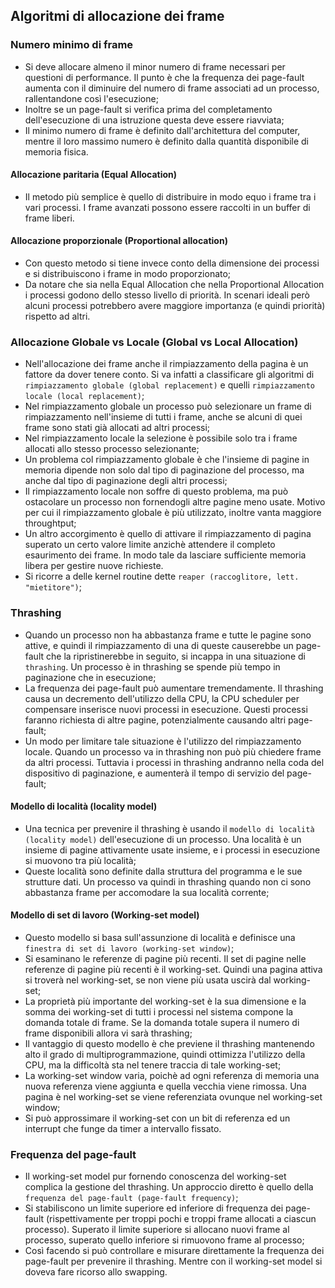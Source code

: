 ## Algoritmi di allocazione dei frame

### Numero minimo di frame
- Si deve allocare almeno il minor numero di frame necessari per questioni di performance. Il punto è che la frequenza dei page-fault aumenta con il diminuire del numero di frame associati ad un processo, rallentandone così l'esecuzione;
- Inoltre se un page-fault si verifica prima del completamento dell'esecuzione di una istruzione questa deve essere riavviata;
- Il minimo numero di frame è definito dall'architettura del computer, mentre il loro massimo numero è definito dalla quantità disponibile di memoria fisica.

#### Allocazione paritaria (Equal Allocation)
- Il metodo più semplice è quello di distribuire in modo equo i frame tra i vari processi. I frame avanzati possono essere raccolti in un buffer di frame liberi. 

#### Allocazione proporzionale (Proportional allocation)
- Con questo metodo si tiene invece conto della dimensione dei processi e si distribuiscono i frame in modo proporzionato;
- Da notare che sia nella Equal Allocation che nella Proportional Allocation i processi godono dello stesso livello di priorità. In scenari ideali però alcuni processi potrebbero avere maggiore importanza (e quindi priorità) rispetto ad altri.

### Allocazione Globale vs Locale (Global vs Local Allocation)
- Nell'allocazione dei frame anche il rimpiazzamento della pagina è un fattore da dover tenere conto. Si va infatti a classificare gli algoritmi di `rimpiazzamento globale (global replacement)` e quelli `rimpiazzamento locale (local replacement)`;
- Nel rimpiazzamento globale un processo può selezionare un frame di rimpiazzamento nell'insieme di tutti i frame, anche se alcuni di quei frame sono stati già allocati ad altri processi;
- Nel rimpiazzamento locale la selezione è possibile solo tra i frame allocati allo stesso processo selezionante;
- Un problema col rimpiazzamento globale è che l'insieme di pagine in memoria dipende non solo dal tipo di paginazione del processo, ma anche dal tipo di paginazione degli altri processi;
- Il rimpiazzamento locale non soffre di questo problema, ma può ostacolare un processo non fornendogli altre pagine meno usate. Motivo per cui il rimpiazzamento globale è più utilizzato, inoltre vanta maggiore throughtput;
- Un altro accorgimento è quello di attivare il rimpiazzamento di pagina superato un certo valore limite anzichè attendere il completo esaurimento dei frame. In modo tale da lasciare sufficiente memoria libera per gestire nuove richieste.
- Si ricorre a delle kernel routine dette `reaper (raccoglitore, lett. "mietitore")`;

### Thrashing
- Quando un processo non ha abbastanza frame e tutte le pagine sono attive, e quindi il rimpiazzamento di una di queste causerebbe un page-fault che la ripristinerebbe in seguito, si incappa in una situazione di `thrashing`. Un processo è in thrashing se spende più tempo in paginazione che in esecuzione;
- La frequenza dei page-fault può aumentare tremendamente. Il thrashing causa un decremento dell'utilizzo della CPU, la CPU scheduler per compensare inserisce nuovi processi in esecuzione. Questi processi faranno richiesta di altre pagine, potenzialmente causando altri page-fault;
- Un modo per limitare tale situazione è l'utilizzo del rimpiazzamento locale. Quando un processo va in thrashing non può più chiedere frame da altri processi. Tuttavia i processi in thrashing andranno nella coda del dispositivo di paginazione, e aumenterà il tempo di servizio del page-fault;

#### Modello di località (locality model)
- Una tecnica per prevenire il thrashing è usando il `modello di località (locality model)` dell'esecuzione di un processo. Una località è un insieme di pagine attivamente usate insieme, e i processi in esecuzione si muovono tra più località; 
- Queste località sono definite dalla struttura del programma e le sue strutture dati. Un processo va quindi in thrashing quando non ci sono abbastanza frame per accomodare la sua località corrente;

#### Modello di set di lavoro (Working-set model)
- Questo modello si basa sull'assunzione di località e definisce una `finestra di set di lavoro (working-set window)`;
- Si esaminano le referenze di pagine più recenti. Il set di pagine nelle referenze di pagine più recenti è il working-set. Quindi una pagina attiva si troverà nel working-set, se non viene più usata uscirà dal working-set;
- La proprietà più importante del working-set è la sua dimensione e la somma dei working-set di tutti i processi nel sistema compone la domanda totale di frame. Se la domanda totale supera il numero di frame disponibili allora vi sarà thrashing;
- Il vantaggio di questo modello è che previene il thrashing mantenendo alto il grado di multiprogrammazione, quindi ottimizza l'utilizzo della CPU, ma la difficoltà sta nel tenere traccia di tale working-set;
- La working-set window varia, poichè ad ogni referenza di memoria una nuova referenza viene aggiunta e quella vecchia viene rimossa. Una pagina è nel working-set se viene referenziata ovunque nel working-set window;
- Si può approssimare il working-set con un bit di referenza ed un interrupt che funge da timer a intervallo fissato.  

### Frequenza del page-fault
- Il working-set model pur fornendo conoscenza del working-set complica la gestione del thrashing. Un approccio diretto è quello della `frequenza del page-fault (page-fault frequency)`;
- Si stabiliscono un limite superiore ed inferiore di frequenza dei page-fault (rispettivamente per troppi pochi e troppi frame allocati a ciascun processo). Superato il limite superiore si allocano nuovi frame al processo, superato quello inferiore si rimuovono frame al processo;
- Così facendo si può controllare e misurare direttamente la frequenza dei page-fault per prevenire il thrashing. Mentre con il working-set model si doveva fare ricorso allo swapping. 